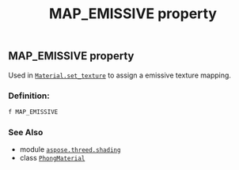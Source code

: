 ﻿---
title: MAP_EMISSIVE property
second_title: Aspose.3D for Python via .NET API References
description: 
type: docs
weight: 110
url: /python-net/aspose.threed.shading/phongmaterial/map_emissive/
is_root: false
---

## MAP_EMISSIVE property


Used in [`Material.set_texture`](/3d/python-net/aspose.threed.shading/material/set_texture) to assign a emissive texture mapping.
### Definition:
```python
f MAP_EMISSIVE 
```

### See Also
* module [`aspose.threed.shading`](../../)
* class [`PhongMaterial`](/3d/python-net/aspose.threed.shading/phongmaterial)
